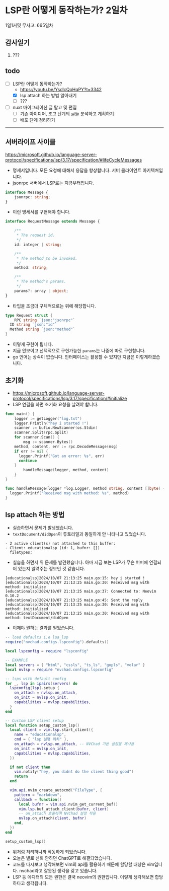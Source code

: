 # LSP란 어떻게 동작하는가? 2일차

1일1커밋 무사고: 665일차

## 감사일기

1. ???

## todo

- [ ] LSP란 어떻게 동작하는가?
  - https://youtu.be/YsdlcQoHqPY?t=3342
  - [x] lsp attach 하는 방법 알아내기
  - [ ] ???
- [ ] nuxt 마이그레이션 글 탈고 및 편집
  - [ ] 기존 아이디어, 초고 단계의 글들 분석하고 계획하기
  - [ ] 배포 단계 정리하기

---

## 서버라이프 사이클

https://microsoft.github.io/language-server-protocol/specifications/lsp/3.17/specification/#lifeCycleMessages 

- 명세서입니다. 모든 요청에 대해서 응답을 항상합니다. 서버 클라이언트 아키텍쳐입니다.
- jsonrpc 서버에서 LSP로는 지금부터입니다.

```ts 
interface Message {
	jsonrpc: string;
}
```

- 이런 명세서를 구현해야 합니다.

```ts 
interface RequestMessage extends Message {

	/**
	 * The request id.
	 */
	id: integer | string;

	/**
	 * The method to be invoked.
	 */
	method: string;

	/**
	 * The method's params.
	 */
	params?: array | object;
}
```

- 타입을 조금더 구체적으로는 위에 해당합니다.

```go 
type Request struct {
	RPC string `json:"jsonrpc"`
  ID string `json:"id"`
  Method string `json:"method"`
}
```

- 이렇게 구현이 됩니다. 
- 지금 안보이고 선택적으로 구현가능한 `params`는 나중에 따로 구현합니다.
- go 언어는 상속이 없습니다. 인터페이스는 활용할 수 있지만 지금은 이렇게하겠습니다.

## 초기화

- https://microsoft.github.io/language-server-protocol/specifications/lsp/3.17/specification/#initialize
- LSP 연결을 하면 초기화 요청을 날려야 합니다.

```go 
func main() {
	logger := getLogger("log.txt")
	logger.Println("hey i started !")
	scanner := bufio.NewScanner(os.Stdin)
	scanner.Split(rpc.Split)
	for scanner.Scan() {
		msg := scanner.Bytes()
    method, content, err := rpc.DecodeMessage(msg)
    if err != nil {
      logger.Printf("Got an error: %s", err)
      continue
    }
		handleMessage(logger, method, content)
	}
}

func handleMessage(logger *log.Logger, method string, content []byte) {
  logger.Printf("Received msg with method: %s", method)
}
``` 

## lsp attach 하는 방법

- 실습하면서 문제가 발생했습니다. 
- `textDocument/didOpen`이 튜토리얼과 동일하게 안 나타나고 있었습니다.

```
- 2 active client(s) not attached to this buffer:
- Client: educationalsp (id: 1, bufnr: [])
  filetypes:       
```

- 실습을 하면서 위 문제를 발견했습니다. 아마 지금 보는 LSP가 무슨 버퍼에 연결되어 있는지 알려주는 정보인 것 같습니다.

``` 
[educationalsp]2024/10/07 21:13:25 main.go:15: hey i started !
[educationalsp]2024/10/07 21:13:25 main.go:30: Received msg with method: initialize
[educationalsp]2024/10/07 21:13:25 main.go:37: Connected to: Neovim 0.10.2
[educationalsp]2024/10/07 21:13:25 main.go:45: Sent the reply
[educationalsp]2024/10/07 21:13:25 main.go:30: Received msg with method: initialized
[educationalsp]2024/10/07 21:13:25 main.go:30: Received msg with method: textDocument/didOpen
```

- 이제야 원하는 결과를 얻었습니다.

```lua 
-- load defaults i.e lua_lsp
require("nvchad.configs.lspconfig").defaults()

local lspconfig = require "lspconfig"

-- EXAMPLE
local servers = { "html", "cssls", "ts_ls", "gopls", "volar" }
local nvlsp = require "nvchad.configs.lspconfig"

-- lsps with default config
for _, lsp in ipairs(servers) do
  lspconfig[lsp].setup {
    on_attach = nvlsp.on_attach,
    on_init = nvlsp.on_init,
    capabilities = nvlsp.capabilities,
  }
end

-- Custom LSP client setup
local function setup_custom_lsp()
  local client = vim.lsp.start_client({
    name = "educationalsp",
    cmd = { "lsp 실행 위치" },
    on_attach = nvlsp.on_attach, -- NVChad 기본 설정을 재사용
    on_init = nvlsp.on_init,
    capabilities = nvlsp.capabilities,
  })

  if not client then
    vim.notify("hey, you didnt do the client thing good")
    return
  end

  vim.api.nvim_create_autocmd("FileType", {
    pattern = "markdown",
    callback = function()
      local bufnr = vim.api.nvim_get_current_buf()
      vim.lsp.buf_attach_client(bufnr, client)
      -- on_attach 호출하여 NVChad 설정 적용
      nvlsp.on_attach(client, bufnr)
    end,
  })
end

setup_custom_lsp()
```

- 위처럼 처리하니까 작동하게 되었습니다. 
- 오늘은 별로 신뢰 안하던 ChatGPT로 해결되었습니다. 
- 코드를 다시보고 생각해보면 vim의 api를 활용하기 때문에 할당할 대상은 vim입니다. nvchad라고 잘못된 생각을 갖고 있습니다. 
- LSP 등 에디터의 모든 권한은 결국 neovim의 권한입니다. 이렇게 생각해보면 합당하다고 생각됩니다.

